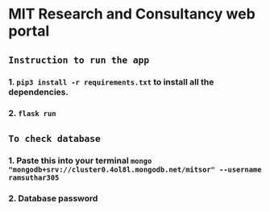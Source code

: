 #  MIT Research and Consultancy web portal


## `Instruction to run the app`
### 1. `pip3 install -r requirements.txt` to install all the dependencies.
### 2. `flask run`

## `To check database`
### 1. Paste this into your terminal `mongo "mongodb+srv://cluster0.4ol8l.mongodb.net/mitsor" --username ramsuthar305`
### 2. Database password 

